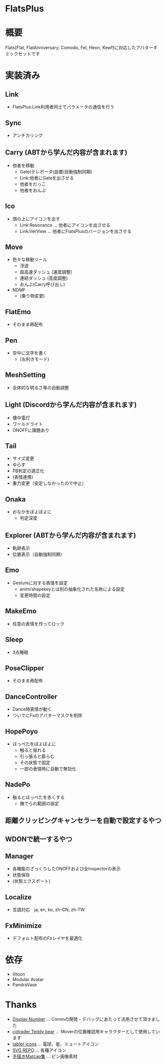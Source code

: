# FlatsPlus

# 概要
Flats(Flat, FlatAnniversary, Comodo, Fel, Heon, Kewf)に対応したアバターギミックセットです

# 実装済み

## Link
- FlatsPlus:Link利用者同士でパラメータの通信を行う

## Sync
- アンチカリング

## Carry (ABTから学んだ内容が含まれます)
- 他者を移動
  - Gate(テレポータ)設置(自動強制同期)
  - Link:他者にGateを出させる
  - 他者をだっこ
  - 他者をおんぶ

## Ico
- 頭の上にアイコンを出す
  - Link:Resonance … 他者にアイコンを出させる
  - Link:VerView … 他者にFlatsPlusのバージョンを出させる

## Move
- 色々な移動ツール
  - 浮遊
  - 超高速ダッシュ (速度調整)
  - 連続ダッシュ (高度調整)
  - おんぶ(Carry呼び出し)
- NDMF
  - (乗り物変更)

## FlatEmo
- そのまま再配布

## Pen
- 空中に文字を書く
  - (左利きモード)
  
## MeshSetting
- 全体的な明るさ等の自動調整

  
## Light (Discordから学んだ内容が含まれます)
- 懐中電灯
- ワールドライト
- ONOFFに課題あり


## Tail
  - サイズ変更
  - ゆらす
  - PB判定の適正化
  - (表情連携)
  - 重力変更（安定しなかったので中止）

## Onaka
- おなかをぽよぽよに
  - 判定深度

## Explorer (ABTから学んだ内容が含まれます)
- 軌跡表示
- 位置表示（自動強制同期）


## Emo
- Gestureに対する表情を設定
  - anim/shapekeyとは別の抽象化された名称による設定
  - 変更時間の設定
  
## MakeEmo 
- 任意の表情を作ってロック

## Sleep
- 3点睡眠

## PoseClipper
- そのまま再配布

## DanceController
- Dance時表情が動く
- ついでにFxのアバターマスクを削除

## HopePoyo
- ほっぺたをぽよぽよに
  - 触ると揺れる
  - 引っ張ると膨らむ
  - その状態で固定
  - 一部の表情時に自動で無効化

## NadePo
- 触るとほっぺたを赤くする
  - 撫でられ範囲の設定

## 距離クリッピングキャンセラーを自動で設定するやつ

## WDONで統一するやつ

## Manager
- 各機能のざっくりしたONOFFおよび全Inspectorの表示
- 状態保存
- (状態エクスポート)

## Localize
- 言語対応　ja, en, ko, zh-CN, zh-TW

## FxMinimize
- デフォルト配布のFxレイヤを最適化

# 依存
- liltoon
- Modular Avatar
- PandraVase

# Thanks
- [Display Number](https://github.com/noriben327/DisplayNumber) … Commの開発・デバッグにあたって活用させて頂きました
- [cgtrader Teddy bear](https://www.cgtrader.com/3d-models/animals/mammal/teddy-bear-dc0f9bd6-2d21-4c9b-b3fc-9c8d7d9c1c93) … Moverの位置確認用キャラクターとして使用しています
- [tabler icons](https://tabler.io/icons) … 電球、星、ミュートアイコン
- [SVG REPO](https://www.svgrepo.com/) … 各種アイコン
- [手描きMatcap集](https://booth.pm/ja/items/3809629) … ピン画像素材
